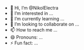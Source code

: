 - 👋 Hi, I’m @NikolElectra
- 👀 I’m interested in ...
- 🌱 I’m currently learning ...
- 💞️ I’m looking to collaborate on ...
- 📫 How to reach me ...
- 😄 Pronouns: ...
- ⚡ Fun fact: ...

<!---
NikolElectra/NikolElectra is a ✨ special ✨ repository because its `README.md` (this file) appears on your GitHub profile.
You can click the Preview link to take a look at your changes.
--->
